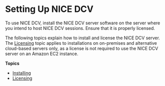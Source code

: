 # Setting Up NICE DCV<a name="setting-up"></a>

To use NICE DCV, install the NICE DCV server software on the server where you intend to host NICE DCV sessions\. Ensure that it is properly licensed\.

The following topics explain how to install and license the NICE DCV server\. The [Licensing](setting-up-license.md) topic applies to installations on on\-premises and alternative cloud\-based servers only, as a license is not required to use the NICE DCV server on an Amazon EC2 instance\.

**Topics**
+ [Installing](setting-up-installing.md)
+ [Licensing](setting-up-license.md)